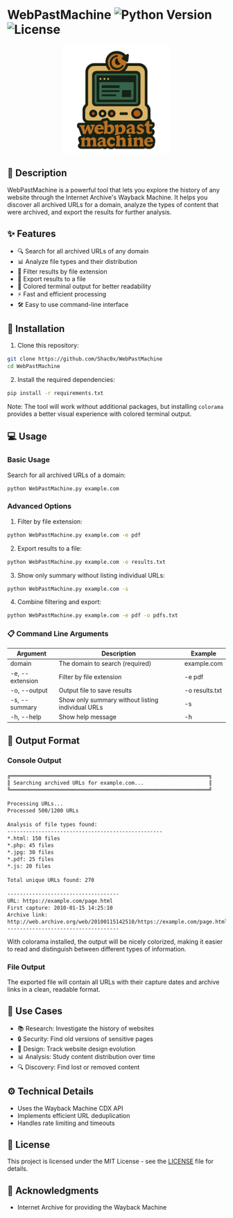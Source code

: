 # WebPastMachine ![Python Version](https://img.shields.io/badge/python-3.6+-blue.svg) ![License](https://img.shields.io/badge/license-MIT-green.svg)

 <div align="center">
   <img src="Logo.png" alt="Logo" width=250/>
 </div>

## 📖 Description

WebPastMachine is a powerful tool that lets you explore the history of any website through the Internet Archive's Wayback Machine. It helps you discover all archived URLs for a domain, analyze the types of content that were archived, and export the results for further analysis.

## ✨ Features

- 🔍 Search for all archived URLs of any domain
- 📊 Analyze file types and their distribution
- 🔎 Filter results by file extension
- 💾 Export results to a file
- 🎨 Colored terminal output for better readability
- ⚡ Fast and efficient processing
- 🛠️ Easy to use command-line interface

## 🚀 Installation

1. Clone this repository:
```bash
git clone https://github.com/Shac0x/WebPastMachine
cd WebPastMachine
```

2. Install the required dependencies:
```bash
pip install -r requirements.txt
```

Note: The tool will work without additional packages, but installing `colorama` provides a better visual experience with colored terminal output.

## 💻 Usage

### Basic Usage

Search for all archived URLs of a domain:
```bash
python WebPastMachine.py example.com
```

### Advanced Options

1. Filter by file extension:
```bash
python WebPastMachine.py example.com -e pdf
```

2. Export results to a file:
```bash
python WebPastMachine.py example.com -o results.txt
```

3. Show only summary without listing individual URLs:
```bash
python WebPastMachine.py example.com -s
```

4. Combine filtering and export:
```bash
python WebPastMachine.py example.com -e pdf -o pdfs.txt
```

### 📋 Command Line Arguments

| Argument | Description | Example |
|----------|-------------|---------|
| domain | The domain to search (required) | example.com |
| -e, --extension | Filter by file extension | -e pdf |
| -o, --output | Output file to save results | -o results.txt |
| -s, --summary | Show only summary without listing individual URLs | -s |
| -h, --help | Show help message | -h |

## 📝 Output Format

### Console Output
```
╔════════════════════════════════════════════════════════════════╗
║ Searching archived URLs for example.com...                     ║
╚════════════════════════════════════════════════════════════════╝

Processing URLs...
Processed 500/1200 URLs

Analysis of file types found:
--------------------------------------------------
*.html: 150 files
*.php: 45 files
*.jpg: 30 files
*.pdf: 25 files
*.js: 20 files

Total unique URLs found: 270

------------------------------------
URL: https://example.com/page.html
First capture: 2010-01-15 14:25:10
Archive link: http://web.archive.org/web/20100115142510/https://example.com/page.html
------------------------------------
```

With colorama installed, the output will be nicely colorized, making it easier to read and distinguish between different types of information.

### File Output
The exported file will contain all URLs with their capture dates and archive links in a clean, readable format.

## 🎯 Use Cases

- 📚 Research: Investigate the history of websites
- 🔒 Security: Find old versions of sensitive pages
- 🎨 Design: Track website design evolution
- 📊 Analysis: Study content distribution over time
- 🔍 Discovery: Find lost or removed content

## ⚙️ Technical Details

- Uses the Wayback Machine CDX API
- Implements efficient URL deduplication
- Handles rate limiting and timeouts

## 📄 License

This project is licensed under the MIT License - see the [LICENSE](LICENSE) file for details.

## 👏 Acknowledgments


- Internet Archive for providing the Wayback Machine


